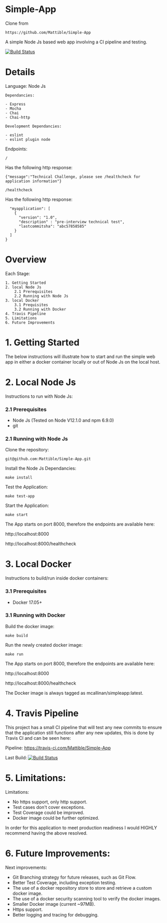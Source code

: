 # Simple-App
Clone from
```
https://github.com/Mattible/Simple-App
```
A simple Node Js based web app involving a CI pipeline and testing.

[![Build Status](https://travis-ci.com/Mattible/Simple-App.svg?branch=master)](https://travis-ci.com/Mattible/Simple-App)

# Details

Language: Node Js

    Dependancies:
  
    - Express
    - Mocha
    - Chai
    - Chai-http

    Development Dependancies:

    - eslint
    - eslint plugin node

Endpoints:

``` / ```

Has the following http response:

```{"message":"Technical Challenge, please see /healthcheck for application information"}```


``` /healthcheck ```

Has the following http response:

```{
  "myapplication": [
    {
      "version": "1.0",
      "description" : "pre-interview technical test",
      "lastcommitsha": "abc57858585"
    }
  ]
}
```

# Overview


Each Stage:


	1. Getting Started
	2. local Node Js
		2.1 Prerequisites
		2.2 Running with Node Js
	3. local Docker
		3.1 Prequisites
		3.2 Running with Docker
	4. Travis Pipeline
	5. Limitations
	6. Future Improvements
  

# 1. Getting Started
  
The below instructions will illustrate how to start and run the simple web app in either a docker container locally or out of Node Js on the local host.


# 2. Local Node Js

Instructions to run with Node Js:

### 2.1 Prerequisites

  - Node Js (Tested on Node V12.1.0 and npm 6.9.0)
  - git


### 2.1 Running with Node Js

Clone the repository:

`git@github.com:Mattible/Simple-App.git`

Install the Node Js Dependancies:

`make install`

Test the Application:

`make test-app`

Start the Application:

`make start`

The App starts on port 8000, therefore the endpoints are available here:

http://localhost:8000


http://localhost:8000/healthcheck


# 3. Local Docker

Instructions to build/run inside docker containers:

### 3.1 Prerequisites

  - Docker 17.05+


### 3.1 Running with Docker


Build the docker image:

`make build`

Run the newly created docker image:

`make run`

The App starts on port 8000, therefore the endpoints are available here:

http://localhost:8000


http://localhost:8000/healthcheck

The Docker image is always tagged as mcallinan/simpleapp:latest.


# 4. Travis Pipeline

This project has a small CI pipeline that will test any new commits to ensure that the application still functions after any new updates, this is done by Travis CI and can be seen here:

Pipeline:
https://travis-ci.com/Mattible/Simple-App

Last Build: 
[![Build Status](https://travis-ci.com/Mattible/Simple-App.svg?branch=master)](https://travis-ci.com/Mattible/Simple-App)


# 5. Limitations:

Limitations:

  - No https support, only http support.
  - Test cases don't cover exceptions.
  - Test Coverage could be improved.
  - Docker image could be further optimized.

In order for this application to meet production readiness I would HIGHLY recommend having the above resolved.

# 6. Future Improvements:

Next improvements:

  - Git Branching strategy for future releases, such as Git Flow.
  - Better Test Coverage, including exception testing.
  - The use of a docker repository store to store and retrieve a custom docker image.
  - The use of a docker security scanning tool to verify the docker images.
  - Smaller Docker image (current ~97MB).
  - Https support.
  - Better logging and tracing for debugging.



 
